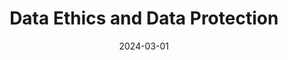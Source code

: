 ---
title: "Data Ethics and Data Protection"
collection: teaching
type: 'Graduate course'
permalink: /teaching/2024-03-data-ethics-data-protection
date: 2024-03-01
venue: 'Politecnico di Torino'
location: 'Torino, Italy'
role: 'Teaching assistant'
---